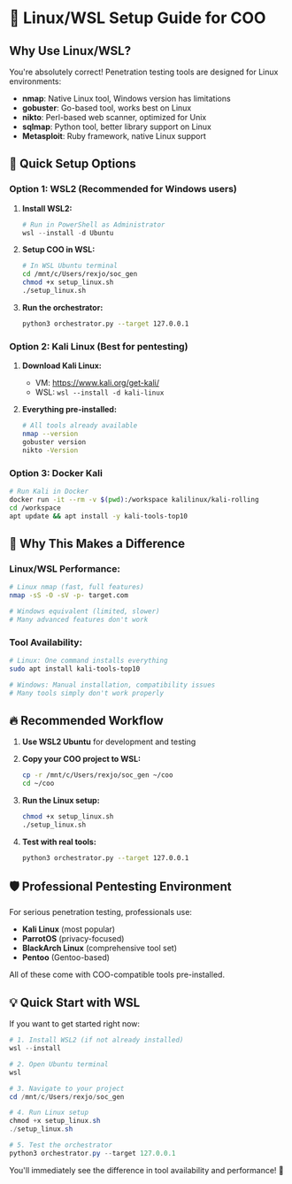 # 🐧 Linux/WSL Setup Guide for COO

## Why Use Linux/WSL?

You're absolutely correct! Penetration testing tools are designed for Linux environments:

- **nmap**: Native Linux tool, Windows version has limitations
- **gobuster**: Go-based tool, works best on Linux
- **nikto**: Perl-based web scanner, optimized for Unix
- **sqlmap**: Python tool, better library support on Linux
- **Metasploit**: Ruby framework, native Linux support

## 🚀 Quick Setup Options

### Option 1: WSL2 (Recommended for Windows users)

1. **Install WSL2:**
   ```powershell
   # Run in PowerShell as Administrator
   wsl --install -d Ubuntu
   ```

2. **Setup COO in WSL:**
   ```bash
   # In WSL Ubuntu terminal
   cd /mnt/c/Users/rexjo/soc_gen
   chmod +x setup_linux.sh
   ./setup_linux.sh
   ```

3. **Run the orchestrator:**
   ```bash
   python3 orchestrator.py --target 127.0.0.1
   ```

### Option 2: Kali Linux (Best for pentesting)

1. **Download Kali Linux:**
   - VM: https://www.kali.org/get-kali/
   - WSL: `wsl --install -d kali-linux`

2. **Everything pre-installed:**
   ```bash
   # All tools already available
   nmap --version
   gobuster version
   nikto -Version
   ```

### Option 3: Docker Kali

```bash
# Run Kali in Docker
docker run -it --rm -v $(pwd):/workspace kalilinux/kali-rolling
cd /workspace
apt update && apt install -y kali-tools-top10
```

## 🎯 Why This Makes a Difference

### Linux/WSL Performance:
```bash
# Linux nmap (fast, full features)
nmap -sS -O -sV -p- target.com

# Windows equivalent (limited, slower)
# Many advanced features don't work
```

### Tool Availability:
```bash
# Linux: One command installs everything
sudo apt install kali-tools-top10

# Windows: Manual installation, compatibility issues
# Many tools simply don't work properly
```

## 🔥 Recommended Workflow

1. **Use WSL2 Ubuntu** for development and testing
2. **Copy your COO project to WSL:**
   ```bash
   cp -r /mnt/c/Users/rexjo/soc_gen ~/coo
   cd ~/coo
   ```

3. **Run the Linux setup:**
   ```bash
   chmod +x setup_linux.sh
   ./setup_linux.sh
   ```

4. **Test with real tools:**
   ```bash
   python3 orchestrator.py --target 127.0.0.1
   ```

## 🛡️ Professional Pentesting Environment

For serious penetration testing, professionals use:

- **Kali Linux** (most popular)
- **ParrotOS** (privacy-focused)
- **BlackArch Linux** (comprehensive tool set)
- **Pentoo** (Gentoo-based)

All of these come with COO-compatible tools pre-installed.

## 💡 Quick Start with WSL

If you want to get started right now:

```powershell
# 1. Install WSL2 (if not already installed)
wsl --install

# 2. Open Ubuntu terminal
wsl

# 3. Navigate to your project
cd /mnt/c/Users/rexjo/soc_gen

# 4. Run Linux setup
chmod +x setup_linux.sh
./setup_linux.sh

# 5. Test the orchestrator
python3 orchestrator.py --target 127.0.0.1
```

You'll immediately see the difference in tool availability and performance! 🚀
